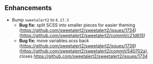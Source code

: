 ﻿## Enhancements
* Bump `sweetalert2` to `8.17.3`
  * **Bug fix:** split SCSS into smaller pieces for easier theming (https://github.com/sweetalert2/sweetalert2/issues/1734) (https://github.com/sweetalert2/sweetalert2/commit/c21d615)
  * **Bug fix:** move variables.scss back (https://github.com/sweetalert2/sweetalert2/issues/1739) (https://github.com/sweetalert2/sweetalert2/commit/540702a), closes https://github.com/sweetalert2/sweetalert2/issues/1734